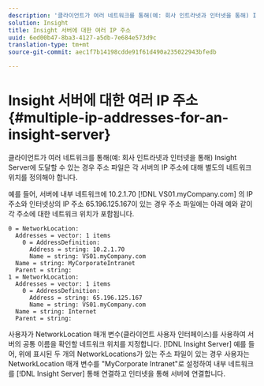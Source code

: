 ```yaml
---
description: '클라이언트가 여러 네트워크를 통해(예: 회사 인트라넷과 인터넷을 통해) Insight Server에 도달할 수 있는 경우 주소 파일은 각 서버의 IP 주소에 대해 별도의 네트워크 위치를 정의해야 합니다.'
solution: Insight
title: Insight 서버에 대한 여러 IP 주소
uuid: 6ed00b47-8ba3-4127-a5db-7e684e573d9c
translation-type: tm+mt
source-git-commit: aec1f7b14198cdde91f61d490a235022943bfedb

---
```



# Insight 서버에 대한 여러 IP 주소{#multiple-ip-addresses-for-an-insight-server}

클라이언트가 여러 네트워크를 통해(예: 회사 인트라넷과 인터넷을 통해) Insight Server에 도달할 수 있는 경우 주소 파일은 각 서버의 IP 주소에 대해 별도의 네트워크 위치를 정의해야 합니다.

예를 들어, 서버에 내부 네트워크에 10.2.1.70 [!DNL VS01.myCompany.com] 의 IP 주소와 인터넷상의 IP 주소 65.196.125.167이 있는 경우 주소 파일에는 아래 예와 같이 각 주소에 대한 네트워크 위치가 포함됩니다.

```
0 = NetworkLocation: 
  Addresses = vector: 1 items
    0 = AddressDefinition: 
      Address = string: 10.2.1.70
      Name = string: VS01.myCompany.com
  Name = string: MyCorporateIntranet
  Parent = string: 
1 = NetworkLocation: 
  Addresses = vector: 1 items
    0 = AddressDefinition: 
      Address = string: 65.196.125.167
      Name = string: VS01.myCompany.com
  Name = string: Internet
  Parent = string:
```

사용자가 NetworkLocation 매개 변수(클라이언트 사용자 인터페이스)를 사용하여 서버의 공통 이름을 확인할 네트워크 위치를 지정합니다. [!DNL Insight Server] 예를 들어, 위에 표시된 두 개의 NetworkLocations가 있는 주소 파일이 있는 경우 사용자는 NetworkLocation 매개 변수를 &quot;MyCorporate Intranet&quot;로 설정하여 내부 네트워크를 [!DNL Insight Server] 통해 연결하고 인터넷을 통해 서버에 연결합니다.

